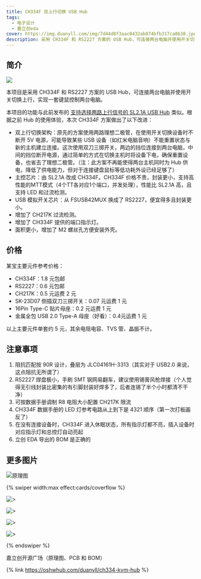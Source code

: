 ```yaml
---
title: CH334F 双上行切换 USB Hub
tags:
  - 电子设计
  - 嘉立创eda
cover: https://img.duanyll.com/img/7d44d8f3aac0432ab074bfb317ca0b38.jpg
description: 采用 CH334F 和 RS2227 方案的 USB Hub，可连接两台电脑并使用开关切换上行，实现一套键鼠控制两台电脑
---
```


## 简介

![](https://img.duanyll.com/img/7d44d8f3aac0432ab074bfb317ca0b38.jpg)

本项目是采用 CH334F 和 RS2227 方案的 USB Hub，可连接两台电脑并使用开关切换上行，实现一套键鼠控制两台电脑。

本项目的功能与此前发布的 [支持选择两路上行信号的 SL2.1A USB Hub](https://oshwhub.com/duanyll/usbkvmhub) 类似。根据之前 Hub 的使用体验，本次 CH334F 方案做出了以下改进：

- 双上行切换架构：原先的方案使用两路理想二极管，在使用开关切换设备时不断开 5V 电源，可能导致某些 USB 设备（如红米电脑音响）不能重置状态与新的主机建立连接。这次使用双刀三掷开关，两边的挡位连接到两台电脑，中间的挡位断开电源，通过简单的方式在切换主机时将设备下电，确保重置设备，也省去了理想二极管。（注：此方案不再能使得两台主机同时为 Hub 供电，降低了供电能力，但对于连接键盘鼠标等低功耗外设已经足够了）
- 主控芯片：由 SL2.1A 改成 CH334F。CH334F 价格不贵，封装更小，支持高性能的MTT模式（4个TT各对应1个端口，并发处理），性能比 SL2.1A 高，且支持 LED 和过流检测。
- USB 模拟开关芯片：从 FSUSB42MUX 换成了 RS2227，便宜得多且封装更小。
- 增加了 CH217K 过流检测。
- 增加了 CH334F 提供的端口指示灯。
- 面积更小，增加了 M2 螺丝孔方便安装外壳。

## 价格

某宝主要元件参考价格：

- CH334F：1.8 元包邮
- RS2227：0.6 元包邮
- CH217K：0.5 元运费 2 元
- SK-23D07 侧插双刀三掷开关：0.07 元运费 1 元
- 16Pin Type-C 贴片母座：0.2 元运费 1 元
- 金属全包 USB 2.0 Type-A 母座（好看）：0.4元运费 1 元

以上主要元件单套约 5 元，其余电阻电容、TVS 管、晶振不计。

## 注意事项

1. 阻抗匹配按 90R 设计，叠层为 JLC04161H-3313（其实对于 USB2.0 来说，这点阻抗无所谓了）
2. RS2227 焊盘极小，手刷 SMT 钢网易翻车，建议使用锡膏风枪焊接（个人觉得无引线封装比密集的有引脚封装好焊多了，后者连锡了半个小时都清不干净）
3. 可按数据手册调制 R8 电阻大小配置 CH217K 限流
4. CH334F 数据手册的 LED 灯参考电路从上到下是 4321 顺序（第一次打板画反了）
5. 在没有连接设备时，CH334F 进入休眠状态，所有指示灯都不亮，插入设备时对应指示灯和总控灯自动亮起
6. 立创 EDA 导出的 BOM 是正确的

## 更多图片

![原理图](https://img.duanyll.com/img/20240829162914.png)

{% swiper width:max effect:cards/coverflow %}

![> ](https://img.duanyll.com/img/20240829163011.png)

![> ](https://img.duanyll.com/img/20240829163017.png)

![> ](https://img.duanyll.com/img/20240829163022.png)

![> ](https://img.duanyll.com/img/20240829163027.png)

{% endswiper %}

嘉立创开源广场（原理图、PCB 和 BOM）

{% link https://oshwhub.com/duanyll/ch334-kvm-hub %}
